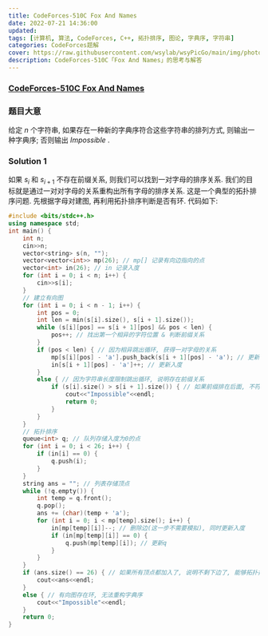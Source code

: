 ```yaml
---
title: CodeForces-510C Fox And Names 
date: 2022-07-21 14:36:00
updated:
tags: [计算机, 算法, CodeForces, C++, 拓扑排序, 图论, 字典序, 字符串]
categories: CodeForces题解
cover: https://raw.githubusercontent.com/wsylab/wsyPicGo/main/img/photo-1619017236031-6f55d516f49a
description: CodeForces-510C「Fox And Names」的思考与解答
---
```

### [CodeForces-510C Fox And Names](https://codeforces.com/problemset/problem/510/C)
### 题目大意
给定 $n$ 个字符串, 如果存在一种新的字典序符合这些字符串的排列方式, 则输出一种字典序; 否则输出 $Impossible$ .
### Solution 1
如果 $s_i$ 和 $s_{i + 1}$ 不存在前缀关系, 则我们可以找到一对字母的排序关系. 我们的目标就是通过一对对字母的关系重构出所有字母的排序关系. 这是一个典型的拓扑排序问题. 先根据字母对建图, 再利用拓扑排序判断是否有环.
代码如下:
```C++
#include <bits/stdc++.h>
using namespace std;
int main() {
    int n;
    cin>>n;
    vector<string> s(n, "");
    vector<vector<int>> mp(26); // mp[] 记录有向边指向的点
    vector<int> in(26); // in 记录入度
    for (int i = 0; i < n; i++) {
        cin>>s[i];
    }
    // 建立有向图
    for (int i = 0; i < n - 1; i++) {
        int pos = 0;
        int len = min(s[i].size(), s[i + 1].size());
        while (s[i][pos] == s[i + 1][pos] && pos < len) {
            pos++; // 找出第一个相异的字符位置 & 判断前缀关系
        }
        if (pos < len) { // 因为相异跳出循环, 获得一对字母的关系
            mp[s[i][pos] - 'a'].push_back(s[i + 1][pos] - 'a'); // 更新边
            in[s[i + 1][pos] - 'a']++; // 更新入度
        }
        else { // 因为字符串长度限制跳出循环, 说明存在前缀关系
            if (s[i].size() > s[i + 1].size()) { // 如果前缀排在后面, 不符合字典序排序
                cout<<"Impossible"<<endl;
                return 0;
            }
        }
    }
    // 拓扑排序
    queue<int> q; // 队列存储入度为0的点
    for (int i = 0; i < 26; i++) {
        if (in[i] == 0) {
            q.push(i);
        }
    }
    string ans = ""; // 列表存储顶点
    while (!q.empty()) {
        int temp = q.front();
        q.pop();
        ans += (char)(temp + 'a');
        for (int i = 0; i < mp[temp].size(); i++) { 
            in[mp[temp][i]]--; // 删除边(这一步不需要模拟), 同时更新入度 
            if (in[mp[temp][i]] == 0) {
                q.push(mp[temp][i]); // 更新q
            }
        }
    }
    if (ans.size() == 26) { // 如果所有顶点都加入了, 说明不剩下边了, 能够拓扑排序
        cout<<ans<<endl;
    }
    else { // 有向图存在环, 无法重构字典序
        cout<<"Impossible"<<endl;
    }
    return 0;
}
```
